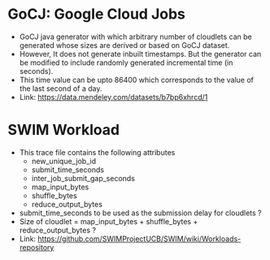 # GoCJ: Google Cloud Jobs
* GoCJ java generator with which arbitrary number of cloudlets can be generated whose sizes are derived or based on GoCJ dataset.
* However, It does not generate inbuilt timestamps. But the generator can be modified to include randomly generated incremental time (in seconds).
* This time value can be upto 86400 which corresponds to the value of the last second of a day.
* Link: https://data.mendeley.com/datasets/b7bp6xhrcd/1


# SWIM Workload
* This trace file contains the following attributes
    * new_unique_job_id
    * submit_time_seconds
    * inter_job_submit_gap_seconds
    * map_input_bytes
    * shuffle_bytes
    * reduce_output_bytes
* submit_time_seconds to be used as the submission delay for cloudlets ?
* Size of cloudlet = map_input_bytes + shuffle_bytes + reduce_output_bytes ?
* Link: https://github.com/SWIMProjectUCB/SWIM/wiki/Workloads-repository


